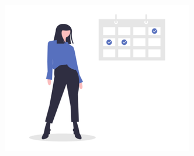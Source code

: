 ![Illustration symptômes passés : une personne devant un calendrier.](illustrations/symptomespasses.svg)
